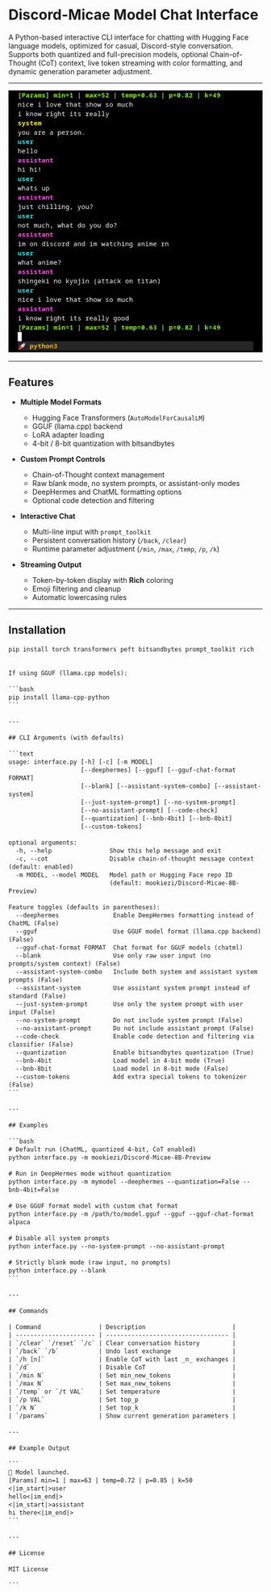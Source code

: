 # Discord-Micae Model Chat Interface

A Python-based interactive CLI interface for chatting with Hugging Face language models, optimized for casual, Discord-style conversation.  
Supports both quantized and full-precision models, optional Chain-of-Thought (CoT) context, live token streaming with color formatting, and dynamic generation parameter adjustment.

---

![Interface](interface.png)

---

## Features

-   **Multiple Model Formats**

    -   Hugging Face Transformers (`AutoModelForCausalLM`)
    -   GGUF (llama.cpp) backend
    -   LoRA adapter loading
    -   4-bit / 8-bit quantization with bitsandbytes

-   **Custom Prompt Controls**

    -   Chain-of-Thought context management
    -   Raw blank mode, no system prompts, or assistant-only modes
    -   DeepHermes and ChatML formatting options
    -   Optional code detection and filtering

-   **Interactive Chat**

    -   Multi-line input with `prompt_toolkit`
    -   Persistent conversation history (`/back`, `/clear`)
    -   Runtime parameter adjustment (`/min`, `/max`, `/temp`, `/p`, `/k`)

-   **Streaming Output**
    -   Token-by-token display with **Rich** coloring
    -   Emoji filtering and cleanup
    -   Automatic lowercasing rules

---

## Installation

```bash
pip install torch transformers peft bitsandbytes prompt_toolkit rich
```

````

If using GGUF (llama.cpp models):

```bash
pip install llama-cpp-python
```

---

## CLI Arguments (with defaults)

```text
usage: interface.py [-h] [-c] [-m MODEL]
                    [--deephermes] [--gguf] [--gguf-chat-format FORMAT]
                    [--blank] [--assistant-system-combo] [--assistant-system]
                    [--just-system-prompt] [--no-system-prompt]
                    [--no-assistant-prompt] [--code-check]
                    [--quantization] [--bnb-4bit] [--bnb-8bit]
                    [--custom-tokens]

optional arguments:
  -h, --help                Show this help message and exit
  -c, --cot                 Disable chain-of-thought message context (default: enabled)
  -m MODEL, --model MODEL   Model path or Hugging Face repo ID
                            (default: mookiezi/Discord-Micae-8B-Preview)

Feature toggles (defaults in parentheses):
  --deephermes               Enable DeepHermes formatting instead of ChatML (False)
  --gguf                     Use GGUF model format (llama.cpp backend) (False)
  --gguf-chat-format FORMAT  Chat format for GGUF models (chatml)
  --blank                    Use only raw user input (no prompts/system context) (False)
  --assistant-system-combo   Include both system and assistant system prompts (False)
  --assistant-system         Use assistant system prompt instead of standard (False)
  --just-system-prompt       Use only the system prompt with user input (False)
  --no-system-prompt         Do not include system prompt (False)
  --no-assistant-prompt      Do not include assistant prompt (False)
  --code-check               Enable code detection and filtering via classifier (False)
  --quantization             Enable bitsandbytes quantization (True)
  --bnb-4bit                 Load model in 4-bit mode (True)
  --bnb-8bit                 Load model in 8-bit mode (False)
  --custom-tokens            Add extra special tokens to tokenizer (False)
```

---

## Examples

```bash
# Default run (ChatML, quantized 4-bit, CoT enabled)
python interface.py -m mookiezi/Discord-Micae-8B-Preview

# Run in DeepHermes mode without quantization
python interface.py -m mymodel --deephermes --quantization=False --bnb-4bit=False

# Use GGUF format model with custom chat format
python interface.py -m /path/to/model.gguf --gguf --gguf-chat-format alpaca

# Disable all system prompts
python interface.py --no-system-prompt --no-assistant-prompt

# Strictly blank mode (raw input, no prompts)
python interface.py --blank
```

---

## Commands

| Command                | Description                        |
| ---------------------- | ---------------------------------- |
| `/clear` `/reset` `/c` | Clear conversation history         |
| `/back` `/b`           | Undo last exchange                 |
| `/h [n]`               | Enable CoT with last _n_ exchanges |
| `/d`                   | Disable CoT                        |
| `/min N`               | Set min_new_tokens                 |
| `/max N`               | Set max_new_tokens                 |
| `/temp` or `/t VAL`    | Set temperature                    |
| `/p VAL`               | Set top_p                          |
| `/k N`                 | Set top_k                          |
| `/params`              | Show current generation parameters |

---

## Example Output

```
🚀 Model launched.
[Params] min=1 | max=63 | temp=0.72 | p=0.85 | k=50
<|im_start|>user
hello<|im_end|>
<|im_start|>assistant
hi there<|im_end|>
```

---

## License

MIT License

```
